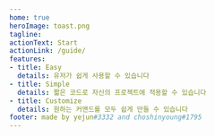 ```yaml
---
home: true
heroImage: toast.png
tagline: 
actionText: Start
actionLink: /guide/
features:
- title: Easy
  details: 유저가 쉽게 사용할 수 있습니다
- title: Simple
  details: 짧은 코드로 자신의 프로젝트에 적용할 수 있습니다
- title: Customize
  details: 원하는 커맨드를 모두 쉽게 만들 수 있습니다
footer: made by yejun#3332 and choshinyoung#1795
---
```

